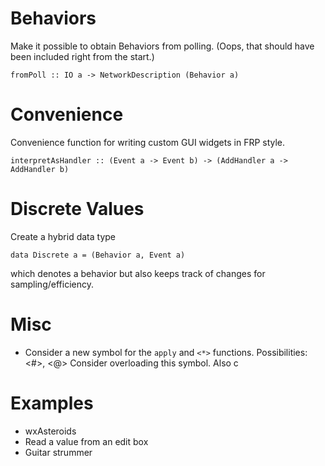 Behaviors
=========
Make it possible to obtain Behaviors from polling. (Oops, that should have been included right from the start.)

    fromPoll :: IO a -> NetworkDescription (Behavior a)


Convenience
===========
Convenience function for writing custom GUI widgets in FRP style.

    interpretAsHandler :: (Event a -> Event b) -> (AddHandler a -> AddHandler b)


Discrete Values
===============
Create a hybrid data type

    data Discrete a = (Behavior a, Event a)

which denotes a behavior but also keeps track of changes for sampling/efficiency.


Misc
====
* Consider a new symbol for the `apply` and `<*>` functions.
  Possibilities:  <#>, <@>
  Consider overloading this symbol.
  Also c

Examples
========

* wxAsteroids
* Read a value from an edit box
* Guitar strummer
